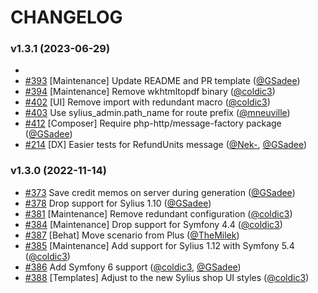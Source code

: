 # CHANGELOG

### v1.3.1 (2023-06-29)
- 
- [#393](https://github.com/Sylius/RefundPlugin/issues/393) [Maintenance] Update README and PR template ([@GSadee](https://github.com/GSadee))
- [#394](https://github.com/Sylius/RefundPlugin/issues/394) [Maintenance] Remove wkhtmltopdf binary ([@coldic3](https://github.com/coldic3))
- [#402](https://github.com/Sylius/RefundPlugin/issues/402) [UI] Remove import with redundant macro ([@coldic3](https://github.com/coldic3))
- [#403](https://github.com/Sylius/RefundPlugin/issues/403) Use sylius_admin.path_name for route prefix ([@mneuville](https://github.com/mneuville))
- [#412](https://github.com/Sylius/RefundPlugin/issues/412) [Composer] Require php-http/message-factory package ([@GSadee](https://github.com/GSadee))
- [#214](https://github.com/Sylius/RefundPlugin/issues/214) [DX] Easier tests for RefundUnits message ([@Nek-](https://github.com/Nek-), [@GSadee](https://github.com/GSadee))

### v1.3.0 (2022-11-14)

- [#373](https://github.com/Sylius/RefundPlugin/issues/373) Save credit memos on server during generation ([@GSadee](https://github.com/GSadee))
- [#378](https://github.com/Sylius/RefundPlugin/issues/378) Drop support for Sylius 1.10 ([@GSadee](https://github.com/GSadee))
- [#381](https://github.com/Sylius/RefundPlugin/issues/381) [Maintenance] Remove redundant configuration ([@coldic3](https://github.com/coldic3))
- [#384](https://github.com/Sylius/RefundPlugin/issues/384) [Maintenance] Drop support for Symfony 4.4 ([@coldic3](https://github.com/coldic3))
- [#387](https://github.com/Sylius/RefundPlugin/issues/387) [Behat] Move scenario from Plus ([@TheMilek](https://github.com/TheMilek))
- [#385](https://github.com/Sylius/RefundPlugin/issues/385) [Maintenance] Add support for Sylius 1.12 with Symfony 5.4 ([@coldic3](https://github.com/coldic3))
- [#386](https://github.com/Sylius/RefundPlugin/issues/386) Add Symfony 6 support ([@coldic3](https://github.com/coldic3), [@GSadee](https://github.com/GSadee))
- [#388](https://github.com/Sylius/RefundPlugin/issues/388) [Templates] Adjust to the new Sylius shop UI styles ([@coldic3](https://github.com/coldic3))
